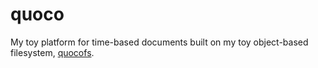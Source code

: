 # quoco

My toy platform for time-based documents built on my toy object-based filesystem, [quocofs](https://github.com/vinhowe/quocofs).
